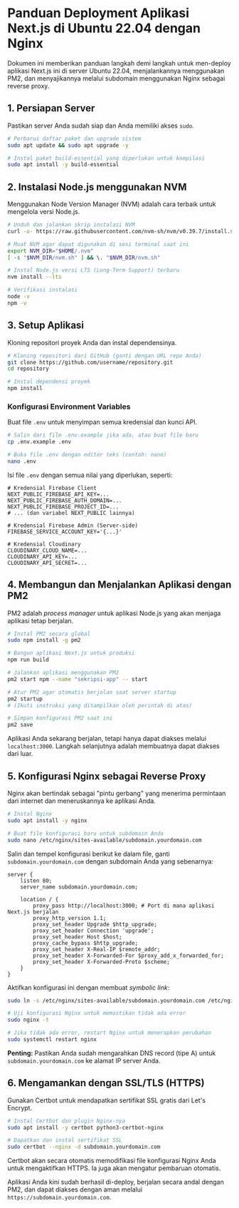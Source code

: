 # Panduan Deployment Aplikasi Next.js di Ubuntu 22.04 dengan Nginx

Dokumen ini memberikan panduan langkah demi langkah untuk men-deploy aplikasi Next.js ini di server Ubuntu 22.04, menjalankannya menggunakan PM2, dan menyajikannya melalui subdomain menggunakan Nginx sebagai reverse proxy.

## 1. Persiapan Server

Pastikan server Anda sudah siap dan Anda memiliki akses `sudo`.

```bash
# Perbarui daftar paket dan upgrade sistem
sudo apt update && sudo apt upgrade -y

# Instal paket build-essential yang diperlukan untuk kompilasi
sudo apt install -y build-essential
```

## 2. Instalasi Node.js menggunakan NVM

Menggunakan Node Version Manager (NVM) adalah cara terbaik untuk mengelola versi Node.js.

```bash
# Unduh dan jalankan skrip instalasi NVM
curl -o- https://raw.githubusercontent.com/nvm-sh/nvm/v0.39.7/install.sh | bash

# Muat NVM agar dapat digunakan di sesi terminal saat ini
export NVM_DIR="$HOME/.nvm"
[ -s "$NVM_DIR/nvm.sh" ] && \. "$NVM_DIR/nvm.sh"

# Instal Node.js versi LTS (Long-Term Support) terbaru
nvm install --lts

# Verifikasi instalasi
node -v
npm -v
```

## 3. Setup Aplikasi

Kloning repositori proyek Anda dan instal dependensinya.

```bash
# Kloning repositori dari GitHub (ganti dengan URL repo Anda)
git clone https://github.com/username/repository.git
cd repository

# Instal dependensi proyek
npm install
```

### Konfigurasi Environment Variables

Buat file `.env` untuk menyimpan semua kredensial dan kunci API.

```bash
# Salin dari file .env.example jika ada, atau buat file baru
cp .env.example .env

# Buka file .env dengan editor teks (contoh: nano)
nano .env
```

Isi file `.env` dengan semua nilai yang diperlukan, seperti:
```
# Kredensial Firebase Client
NEXT_PUBLIC_FIREBASE_API_KEY=...
NEXT_PUBLIC_FIREBASE_AUTH_DOMAIN=...
NEXT_PUBLIC_FIREBASE_PROJECT_ID=...
# ... (dan variabel NEXT_PUBLIC lainnya)

# Kredensial Firebase Admin (Server-side)
FIREBASE_SERVICE_ACCOUNT_KEY='{...}'

# Kredensial Cloudinary
CLOUDINARY_CLOUD_NAME=...
CLOUDINARY_API_KEY=...
CLOUDINARY_API_SECRET=...
```

## 4. Membangun dan Menjalankan Aplikasi dengan PM2

PM2 adalah *process manager* untuk aplikasi Node.js yang akan menjaga aplikasi tetap berjalan.

```bash
# Instal PM2 secara global
sudo npm install -g pm2

# Bangun aplikasi Next.js untuk produksi
npm run build

# Jalankan aplikasi menggunakan PM2
pm2 start npm --name "sekripsi-app" -- start

# Atur PM2 agar otomatis berjalan saat server startup
pm2 startup
# (Ikuti instruksi yang ditampilkan oleh perintah di atas)

# Simpan konfigurasi PM2 saat ini
pm2 save
```

Aplikasi Anda sekarang berjalan, tetapi hanya dapat diakses melalui `localhost:3000`. Langkah selanjutnya adalah membuatnya dapat diakses dari luar.

## 5. Konfigurasi Nginx sebagai Reverse Proxy

Nginx akan bertindak sebagai "pintu gerbang" yang menerima permintaan dari internet dan meneruskannya ke aplikasi Anda.

```bash
# Instal Nginx
sudo apt install -y nginx

# Buat file konfigurasi baru untuk subdomain Anda
sudo nano /etc/nginx/sites-available/subdomain.yourdomain.com
```

Salin dan tempel konfigurasi berikut ke dalam file, ganti `subdomain.yourdomain.com` dengan subdomain Anda yang sebenarnya:

```nginx
server {
    listen 80;
    server_name subdomain.yourdomain.com;

    location / {
        proxy_pass http://localhost:3000; # Port di mana aplikasi Next.js berjalan
        proxy_http_version 1.1;
        proxy_set_header Upgrade $http_upgrade;
        proxy_set_header Connection 'upgrade';
        proxy_set_header Host $host;
        proxy_cache_bypass $http_upgrade;
        proxy_set_header X-Real-IP $remote_addr;
        proxy_set_header X-Forwarded-For $proxy_add_x_forwarded_for;
        proxy_set_header X-Forwarded-Proto $scheme;
    }
}
```

Aktifkan konfigurasi ini dengan membuat *symbolic link*:

```bash
sudo ln -s /etc/nginx/sites-available/subdomain.yourdomain.com /etc/nginx/sites-enabled/

# Uji konfigurasi Nginx untuk memastikan tidak ada error
sudo nginx -t

# Jika tidak ada error, restart Nginx untuk menerapkan perubahan
sudo systemctl restart nginx
```

**Penting:** Pastikan Anda sudah mengarahkan DNS record (tipe A) untuk `subdomain.yourdomain.com` ke alamat IP server Anda.

## 6. Mengamankan dengan SSL/TLS (HTTPS)

Gunakan Certbot untuk mendapatkan sertifikat SSL gratis dari Let's Encrypt.

```bash
# Instal Certbot dan plugin Nginx-nya
sudo apt install -y certbot python3-certbot-nginx

# Dapatkan dan instal sertifikat SSL
sudo certbot --nginx -d subdomain.yourdomain.com
```

Certbot akan secara otomatis memodifikasi file konfigurasi Nginx Anda untuk mengaktifkan HTTPS. Ia juga akan mengatur pembaruan otomatis.

Aplikasi Anda kini sudah berhasil di-deploy, berjalan secara andal dengan PM2, dan dapat diakses dengan aman melalui `https://subdomain.yourdomain.com`.
